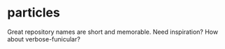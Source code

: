 # particles
Great repository names are short and memorable. Need inspiration? How about verbose-funicular?
